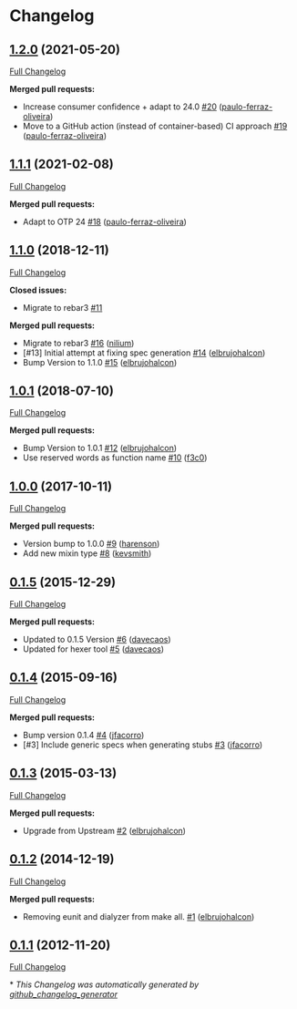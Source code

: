 # Changelog

## [1.2.0](https://github.com/inaka/mixer/tree/1.2.0) (2021-05-20)

[Full Changelog](https://github.com/inaka/mixer/compare/1.1.1...1.2.0)

**Merged pull requests:**

- Increase consumer confidence + adapt to 24.0 [\#20](https://github.com/inaka/mixer/pull/20) ([paulo-ferraz-oliveira](https://github.com/paulo-ferraz-oliveira))
- Move to a GitHub action \(instead of container-based\) CI approach [\#19](https://github.com/inaka/mixer/pull/19) ([paulo-ferraz-oliveira](https://github.com/paulo-ferraz-oliveira))

## [1.1.1](https://github.com/inaka/mixer/tree/1.1.1) (2021-02-08)

[Full Changelog](https://github.com/inaka/mixer/compare/1.1.0...1.1.1)

**Merged pull requests:**

- Adapt to OTP 24 [\#18](https://github.com/inaka/mixer/pull/18) ([paulo-ferraz-oliveira](https://github.com/paulo-ferraz-oliveira))

## [1.1.0](https://github.com/inaka/mixer/tree/1.1.0) (2018-12-11)

[Full Changelog](https://github.com/inaka/mixer/compare/1.0.1...1.1.0)

**Closed issues:**

- Migrate to rebar3 [\#11](https://github.com/inaka/mixer/issues/11)

**Merged pull requests:**

- Migrate to rebar3 [\#16](https://github.com/inaka/mixer/pull/16) ([nilium](https://github.com/nilium))
- \[\#13\] Initial attempt at fixing spec generation [\#14](https://github.com/inaka/mixer/pull/14) ([elbrujohalcon](https://github.com/elbrujohalcon))
- Bump Version to 1.1.0 [\#15](https://github.com/inaka/mixer/pull/15) ([elbrujohalcon](https://github.com/elbrujohalcon))

## [1.0.1](https://github.com/inaka/mixer/tree/1.0.1) (2018-07-10)

[Full Changelog](https://github.com/inaka/mixer/compare/1.0.0...1.0.1)

**Merged pull requests:**

- Bump Version to 1.0.1 [\#12](https://github.com/inaka/mixer/pull/12) ([elbrujohalcon](https://github.com/elbrujohalcon))
- Use reserved words as function name [\#10](https://github.com/inaka/mixer/pull/10) ([f3c0](https://github.com/f3c0))

## [1.0.0](https://github.com/inaka/mixer/tree/1.0.0) (2017-10-11)

[Full Changelog](https://github.com/inaka/mixer/compare/0.1.5...1.0.0)

**Merged pull requests:**

- Version bump to 1.0.0 [\#9](https://github.com/inaka/mixer/pull/9) ([harenson](https://github.com/harenson))
- Add new mixin type [\#8](https://github.com/inaka/mixer/pull/8) ([kevsmith](https://github.com/kevsmith))

## [0.1.5](https://github.com/inaka/mixer/tree/0.1.5) (2015-12-29)

[Full Changelog](https://github.com/inaka/mixer/compare/0.1.4...0.1.5)

**Merged pull requests:**

- Updated to 0.1.5 Version [\#6](https://github.com/inaka/mixer/pull/6) ([davecaos](https://github.com/davecaos))
- Updated for hexer tool [\#5](https://github.com/inaka/mixer/pull/5) ([davecaos](https://github.com/davecaos))

## [0.1.4](https://github.com/inaka/mixer/tree/0.1.4) (2015-09-16)

[Full Changelog](https://github.com/inaka/mixer/compare/0.1.3...0.1.4)

**Merged pull requests:**

- Bump version 0.1.4 [\#4](https://github.com/inaka/mixer/pull/4) ([jfacorro](https://github.com/jfacorro))
- \[\#3\] Include generic specs when generating stubs [\#3](https://github.com/inaka/mixer/pull/3) ([jfacorro](https://github.com/jfacorro))

## [0.1.3](https://github.com/inaka/mixer/tree/0.1.3) (2015-03-13)

[Full Changelog](https://github.com/inaka/mixer/compare/0.1.2...0.1.3)

**Merged pull requests:**

- Upgrade from Upstream [\#2](https://github.com/inaka/mixer/pull/2) ([elbrujohalcon](https://github.com/elbrujohalcon))

## [0.1.2](https://github.com/inaka/mixer/tree/0.1.2) (2014-12-19)

[Full Changelog](https://github.com/inaka/mixer/compare/0.1.1...0.1.2)

**Merged pull requests:**

- Removing eunit and dialyzer from make all. [\#1](https://github.com/inaka/mixer/pull/1) ([elbrujohalcon](https://github.com/elbrujohalcon))

## [0.1.1](https://github.com/inaka/mixer/tree/0.1.1) (2012-11-20)

[Full Changelog](https://github.com/inaka/mixer/compare/11b0136d41f78ef5b0f0dee630aefe5beff3026c...0.1.1)



\* *This Changelog was automatically generated by [github_changelog_generator](https://github.com/github-changelog-generator/github-changelog-generator)*
